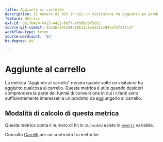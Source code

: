 ```yaml
---
title: Aggiunte al carrello
description: Il numero di hit in cui un visitatore ha aggiunto un prodotto al carrello.
feature: Metrics
exl-id: 0617b4c4-6425-4425-b6f7-efadbd6f58b2
source-git-commit: 932a6c1452d4710b11c1ce5551c845ef6721f137
workflow-type: tm+mt
source-wordcount: '85'
ht-degree: 4%

---
```


# Aggiunte al carrello

La metrica &quot;Aggiunte al carrello&quot; mostra quante volte un visitatore ha aggiunto qualcosa al carrello. Questa metrica è utile quando desideri comprendere la parte del funnel di conversione in cui i clienti sono sufficientemente interessati a un prodotto da aggiungerlo al carrello.

## Modalità di calcolo di questa metrica

Questa metrica conta il numero di hit in cui `scAdd` esiste in [`events`](/help/implement/vars/page-vars/events/events-overview.md) variabile.

Consulta [Carrelli](carts.md) per un confronto tra metriche.
